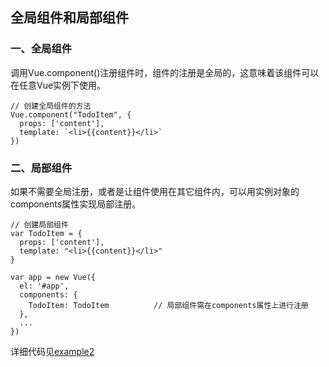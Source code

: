 
## 全局组件和局部组件

### 一、全局组件

调用Vue.component()注册组件时，组件的注册是全局的，这意味着该组件可以在任意Vue实例下使用。

```JS
// 创建全局组件的方法
Vue.component("TodoItem", {
  props: ['content'],
  template: `<li>{{content}}</li>`
})
```

### 二、局部组件

如果不需要全局注册，或者是让组件使用在其它组件内，可以用实例对象的components属性实现局部注册。

```JS
// 创建局部组件
var TodoItem = {
  props: ['content'],
  template: "<li>{{content}}</li>"
}

var app = new Vue({
  el: '#app',
  components: {
    TodoItem: TodoItem          // 局部组件需在components属性上进行注册
  },
  ...
})
```

详细代码见[example2](https://github.com/Bian2017/TravelWebsite/blob/master/docs/example2/index.html)